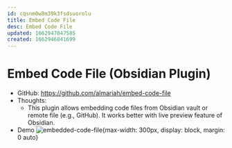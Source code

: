 ```yaml
---
id: cqsnm0w8m39k3fsdsuorolu
title: Embed Code File
desc: Embed Code File
updated: 1662947047585
created: 1662946841699
---
```

# Embed Code File (Obsidian Plugin)

- GitHub: https://github.com/almariah/embed-code-file
- Thoughts:
    - This plugin allows embedding code files from Obsidian vault or remote file (e.g., GitHub). It works better with live preview feature of Obsidian.
- Demo ![embedded-code-file](https://github.com/almariah/embed-code-file/raw/main/demo/embed-remote-code-file.gif?raw=true){max-width: 300px, display: block, margin: 0 auto}